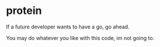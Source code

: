 # protein

If a future developer wants to have a go, go ahead.

You may do whatever you like with this code, im not going to.
